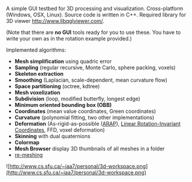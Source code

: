 A simple GUI testbed for 3D processing and visualization. Cross-platform (Windows, OSX, Linux). Source code is written in C++. Required library for 3D viewer http://www.libqglviewer.com/.

(Note that there are **no GUI** tools ready for you to use these. You have to write your own as in the rotation example provided.)

Implemented algorithms:
  * **Mesh simplification** using quadric error
  * **Sampling** (regular recursive, Monte Carlo, sphere packing, voxels)
  * **Skeleton extraction**
  * **Smoothing** (Laplacian, scale-dependent, mean curvature flow)
  * **Space partitioning** (octree, kdtree)
  * **Mesh voxelization**
  * **Subdivision** (loop, modified butterfly, longest edge)
  * **Minimum oriented bounding box (OBB)**
  * **Coordinates** (mean value coordinates, Green coordinates)
  * **Curvature** (polynomial fitting, two other implementations)
  * **Deformation** (As-rigid-as-possible ([ARAP](http://www.youtube.com/watch?v=owTuTyz41mM)), [Linear Rotation-Invariant Coordinates](http://www.youtube.com/watch?v=bdRzRW5G3HA), FFD, voxel deformation)
  * **Skinning** with dual quaternions
  * **Colormap**
  * **Mesh Browser** display 3D thumbnails of all meshes in a folder
  * [re-meshing](http://dl.acm.org/citation.cfm?id=1057457)

![http://www.cs.sfu.ca/~iaa7/personal/3d-workspace.png](http://www.cs.sfu.ca/~iaa7/personal/3d-workspace.png)